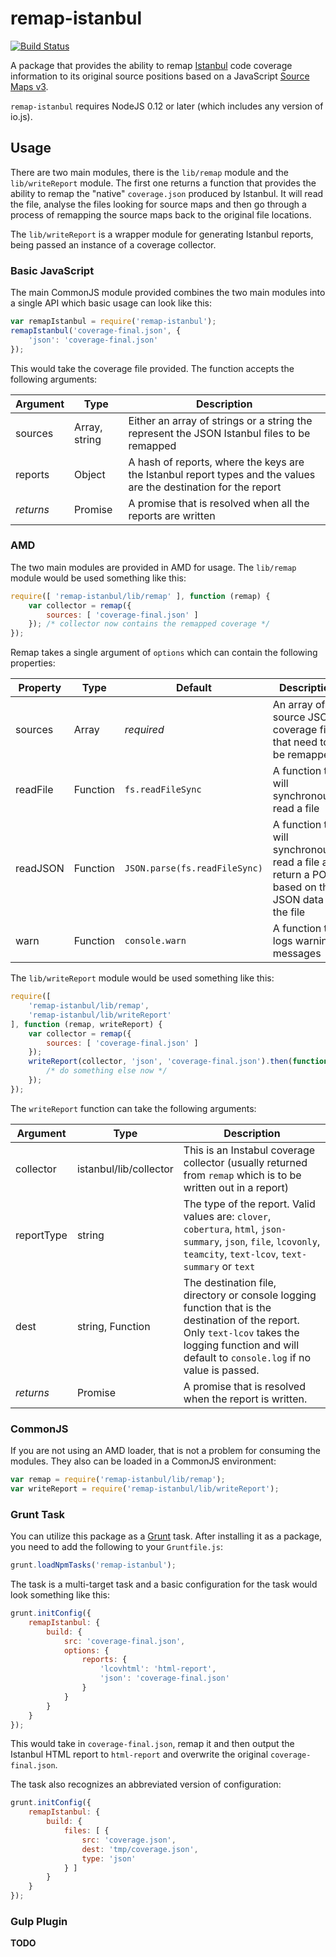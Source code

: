 # remap-istanbul

[![Build Status](https://travis-ci.org/kitsonk/remap-istanbul.svg?branch=master)](https://travis-ci.org/kitsonk/remap-istanbul)

A package that provides the ability to remap [Istanbul](https://gotwarlost.github.io/istanbul/) code coverage information to its original source positions based on a JavaScript [Source Maps v3](https://docs.google.com/document/d/1U1RGAehQwRypUTovF1KRlpiOFze0b-_2gc6fAH0KY0k/edit#heading=h.djovrt4kdvga).

`remap-istanbul` requires NodeJS 0.12 or later (which includes any version of io.js).

## Usage

There are two main modules, there is the `lib/remap` module and the `lib/writeReport` module.  The first one
returns a function that provides the ability to remap the "native" `coverage.json` produced by Istanbul.  It
will read the file, analyse the files looking for source maps and then go through a process of remapping the
source maps back to the original file locations.

The `lib/writeReport` is a wrapper module for generating Istanbul reports, being passed an instance of a
coverage collector.

### Basic JavaScript

The main CommonJS module provided combines the two main modules into a single API which basic usage can look like this:

```js
var remapIstanbul = require('remap-istanbul');
remapIstanbul('coverage-final.json', {
	'json': 'coverage-final.json'
});
```

This would take the coverage file provided.  The function accepts the following arguments:

|Argument|Type|Description|
|--------|----|-----------|
|sources|Array, string|Either an array of strings or a string the represent the JSON Istanbul files to be remapped|
|reports|Object|A hash of reports, where the keys are the Istanbul report types and the values are the destination for the report|
|*returns*|Promise|A promise that is resolved when all the reports are written|

### AMD

The two main modules are provided in AMD for usage.  The `lib/remap` module would be used something like this:

```js
require([ 'remap-istanbul/lib/remap' ], function (remap) {
	var collector = remap({
		sources: [ 'coverage-final.json' ]
	}); /* collector now contains the remapped coverage */
});
```

Remap takes a single argument of `options` which can contain the following properties:

|Property|Type|Default|Description|
|--------|----|-------|-----------|
|sources|Array|*required*|An array of source JSON coverage files that need to be remapped|
|readFile|Function|`fs.readFileSync`|A function that will synchronously read a file|
|readJSON|Function|`JSON.parse(fs.readFileSync)`|A function that will synchronously read a file and return a POJO based on the JSON data in the file|
|warn|Function|`console.warn`|A function that logs warning messages|

The `lib/writeReport` module would be used something like this:

```js
require([
	'remap-istanbul/lib/remap',
	'remap-istanbul/lib/writeReport'
], function (remap, writeReport) {
	var collector = remap({
		sources: [ 'coverage-final.json' ]
	});
	writeReport(collector, 'json', 'coverage-final.json').then(function () {
		/* do something else now */
	});
});
```

The `writeReport` function can take the following arguments:

|Argument|Type|Description|
|--------|----|-----------|
|collector|istanbul/lib/collector|This is an Instabul coverage collector (usually returned from `remap` which is to be written out in a report)|
|reportType|string|The type of the report. Valid values are: `clover`, `cobertura`, `html`, `json-summary`, `json`, `file`, `lcovonly`, `teamcity`, `text-lcov`, `text-summary` or `text`|
|dest|string, Function|The destination file, directory or console logging function that is the destination of the report. Only `text-lcov` takes the logging function and will default to `console.log` if no value is passed.|
|*returns*|Promise|A promise that is resolved when the report is written.|

### CommonJS

If you are not using an AMD loader, that is not a problem for consuming the modules.  They also can be loaded in a
CommonJS environment:

```js
var remap = require('remap-istanbul/lib/remap');
var writeReport = require('remap-istanbul/lib/writeReport');
```

### Grunt Task

You can utilize this package as a [Grunt](http://gruntjs.com) task.  After installing it as a package, you need to add the following to your `Gruntfile.js`:

```js
grunt.loadNpmTasks('remap-istanbul');
```

The task is a multi-target task and a basic configuration for the task would look something like this:

```js
grunt.initConfig({
	remapIstanbul: {
		build: {
			src: 'coverage-final.json',
			options: {
				reports: {
					'lcovhtml': 'html-report',
					'json': 'coverage-final.json'
				}
			}
		}
	}
});
```

This would take in `coverage-final.json`, remap it and then output the Istanbul HTML report to `html-report`
and overwrite the original `coverage-final.json`.

The task also recognizes an abbreviated version of configuration:

```js
grunt.initConfig({
	remapIstanbul: {
		build: {
			files: [ {
				src: 'coverage.json',
				dest: 'tmp/coverage.json',
				type: 'json'
			} ]
		}
	}
});
```

### Gulp Plugin

**TODO**
